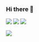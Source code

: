 ### Hi there 👋

<!--
**allitail/allitail** is a ✨ _special_ ✨ repository because its `README.md` (this file) appears on your GitHub profile.

Here are some ideas to get you started:

- 🔭 I’m currently working on ...
- 🌱 I’m currently learning ...
- 👯 I’m looking to collaborate on ...
- 🤔 I’m looking for help with ...
- 💬 Ask me about ...
- 📫 How to reach me: ...
- 😄 Pronouns: ...
- ⚡ Fun fact: ...
-->

<img src="https://img.shields.io/badge/HTML5-CA5534?style=flat-square&logo=HTML5&logoColor=fff"/>
<img src="https://img.shields.io/badge/CSS3-719DC5?style=flat-square&logo=CSS3&logoColor=fff"/>
<img src="https://img.shields.io/badge/SASS-719DC5?style=flat-square&logo=Sass&logoColor=fff"/>



<a href="https:/github.com/allitail"><img src="https://hits.seeyoufarm.com/api/count/incr/badge.svg?url=https%3A%2F%2Fgithub.com%2Fallitail%2F&count_bg=%2379C83D&title_bg=%23555555&icon=github.svg&icon_color=%23E7E7E7&title=hits&edge_flat=false"/></a>
